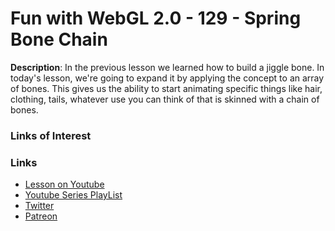 # Fun with WebGL 2.0 - 129 - Spring Bone Chain
**Description**:
In the previous lesson we learned how to build a jiggle bone. In today's lesson, we're going 
to expand it by applying the concept to an array of bones. This gives us the ability to start 
animating specific things like hair, clothing, tails, whatever use you can think of that is 
skinned with a chain of bones.


### Links of Interest


### Links
* [Lesson on Youtube](https://youtu.be/bPFycRwW6fU)
* [Youtube Series PlayList](https://www.youtube.com/playlist?list=PLMinhigDWz6emRKVkVIEAaePW7vtIkaIF)
* [Twitter](https://twitter.com/SketchpunkLabs)
* [Patreon](https://www.patreon.com/sketchpunk)